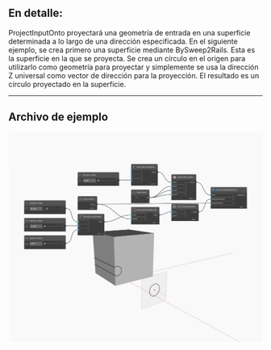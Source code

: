 ## En detalle:
ProjectInputOnto proyectará una geometría de entrada en una superficie determinada a lo largo de una dirección especificada. En el siguiente ejemplo, se crea primero una superficie mediante BySweep2Rails. Esta es la superficie en la que se proyecta. Se crea un círculo en el origen para utilizarlo como geometría para proyectar y simplemente se usa la dirección Z universal como vector de dirección para la proyección. El resultado es un círculo proyectado en la superficie.
___
## Archivo de ejemplo

![ProjectInputOnto](./Autodesk.DesignScript.Geometry.Solid.ProjectInputOnto_img.jpg)

